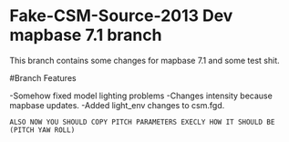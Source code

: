 # Fake-CSM-Source-2013 Dev mapbase 7.1 branch
This branch contains some changes for mapbase 7.1 and some test shit.

#Branch Features

-Somehow fixed model lighting problems
-Changes intensity because mapbase updates.
-Added light_env changes to csm.fgd.

`ALSO NOW YOU SHOULD COPY PITCH PARAMETERS EXECLY HOW IT SHOULD BE (PITCH YAW ROLL)`